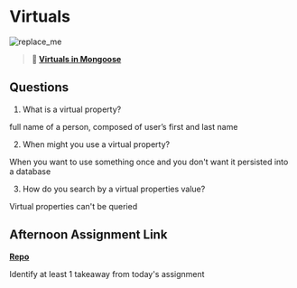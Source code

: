 # Virtuals

![replace_me](https://codeworks.blob.core.windows.net/public/assets/img/illustrations/placeholder.svg)

> **📖 [Virtuals in Mongoose](https://codeworksacademy.com/fs-student-guide/resources/wk5/04-Virtuals)**

## Questions

1. What is a virtual property?

full name of a person, composed of user’s first and last name

2. When might you use a virtual property? 

When you want to use something once and you don't want it persisted into a database

3. How do you search by a virtual properties value?

Virtual properties can't be queried

## Afternoon Assignment Link

**[Repo](https://github.com/ryanmera3/<ASSIGNMENT_REPO>)**

Identify at least 1 takeaway from today's assignment
